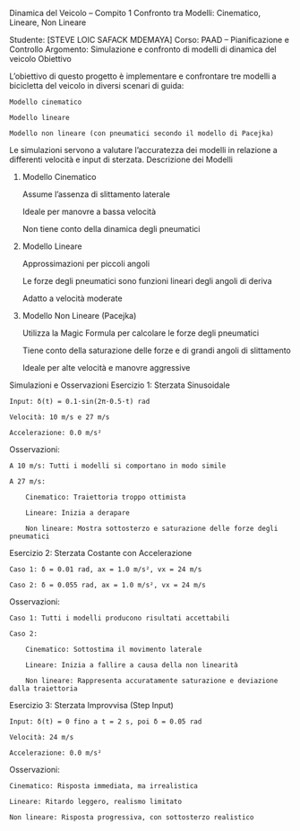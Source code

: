 Dinamica del Veicolo – Compito 1
Confronto tra Modelli: Cinematico, Lineare, Non Lineare

Studente: [STEVE LOIC SAFACK MDEMAYA]
Corso: PAAD – Pianificazione e Controllo
Argomento: Simulazione e confronto di modelli di dinamica del veicolo
Obiettivo

L’obiettivo di questo progetto è implementare e confrontare tre modelli a bicicletta del veicolo in diversi scenari di guida:

    Modello cinematico

    Modello lineare

    Modello non lineare (con pneumatici secondo il modello di Pacejka)

Le simulazioni servono a valutare l’accuratezza dei modelli in relazione a differenti velocità e input di sterzata.
 Descrizione dei Modelli
1. Modello Cinematico

    Assume l’assenza di slittamento laterale

    Ideale per manovre a bassa velocità

    Non tiene conto della dinamica degli pneumatici

2. Modello Lineare

    Approssimazioni per piccoli angoli

    Le forze degli pneumatici sono funzioni lineari degli angoli di deriva

    Adatto a velocità moderate

3. Modello Non Lineare (Pacejka)

    Utilizza la Magic Formula per calcolare le forze degli pneumatici

    Tiene conto della saturazione delle forze e di grandi angoli di slittamento

    Ideale per alte velocità e manovre aggressive

 Simulazioni e Osservazioni
Esercizio 1: Sterzata Sinusoidale

    Input: δ(t) = 0.1·sin(2π·0.5·t) rad

    Velocità: 10 m/s e 27 m/s

    Accelerazione: 0.0 m/s²

Osservazioni:

    A 10 m/s: Tutti i modelli si comportano in modo simile

    A 27 m/s:

        Cinematico: Traiettoria troppo ottimista

        Lineare: Inizia a derapare

        Non lineare: Mostra sottosterzo e saturazione delle forze degli pneumatici

Esercizio 2: Sterzata Costante con Accelerazione

    Caso 1: δ = 0.01 rad, ax = 1.0 m/s², vx = 24 m/s

    Caso 2: δ = 0.055 rad, ax = 1.0 m/s², vx = 24 m/s

Osservazioni:

    Caso 1: Tutti i modelli producono risultati accettabili

    Caso 2:

        Cinematico: Sottostima il movimento laterale

        Lineare: Inizia a fallire a causa della non linearità

        Non lineare: Rappresenta accuratamente saturazione e deviazione dalla traiettoria

Esercizio 3: Sterzata Improvvisa (Step Input)

    Input: δ(t) = 0 fino a t = 2 s, poi δ = 0.05 rad

    Velocità: 24 m/s

    Accelerazione: 0.0 m/s²

Osservazioni:

    Cinematico: Risposta immediata, ma irrealistica

    Lineare: Ritardo leggero, realismo limitato

    Non lineare: Risposta progressiva, con sottosterzo realistico

